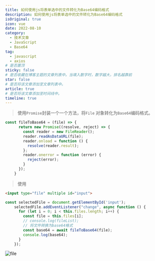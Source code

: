 ```yaml
---
title: 如何使用js将表单选中的文件转化为Base64编码格式
description: 如何使用js将表单选中的文件转化为Base64编码格式
isOriginal: true
icon: vue
date: 2022-08-10
category:
  - 技术文章
  - JavaScript
  - Base64
tag:
  - javascript
  - axios
# 是否置顶
sticky: false
# 是否收藏在博客主题的文章列表中。当填入数字时，数字越大，排名越靠前
star: false
# 是否将该文章添加至文章列表中。
article: true
# 是否将该文章添加至时间线中。
timeline: true
---
```

<CountView></CountView>


> 使用`Promise`封装一个一个方法，将`File` 对象转化为`Base64`编码格式。


<!-- more -->



```js
const fileToBase64 = (file) => {
      return new Promise((resolve, reject) => {
        const reader = new FileReader();
        reader.readAsDataURL(file);
        reader.onload = function () {
          resolve(reader.result);
        };
        reader.onerror = function (error) {
          reject(error);
        }
      });
    }
```



> 使用

```html
<input type="file" multiple id="input">
```

```js {7}
const selectedFile = document.getElementById('input');
    selectedFile.addEventListener("change", async function () {
      for (let i = 0; i < this.files.length; i++) {
        const file = this.files[i];
        // console.log(fileList);
        // 将文件转换为base64格式
        const base64 = await fileToBase64(file);
        console.log(base64);
      }
    });
```



![file](https://public-1310720021.cos.ap-shanghai.myqcloud.com/img/%E6%A1%8C%E9%9D%A2/2022-08-10-13:08:24*file*4.gif)